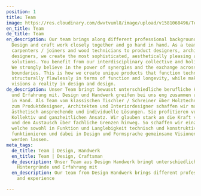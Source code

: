 ```yaml
---
position: 1
title: Team
image: https://res.cloudinary.com/dwvtvuml8/image/upload/v1581068496/Team-DER-RAUM-Beratung-Kontakt-Experten_grotnu.jpg
en_title: Team
de_title: Team
en_description: Our team brings along different professional backgrounds and experiences.
  Design and craft work closely together and go hand in hand. As a team from classic
  carpenters / joiners and wood technicians to product designers, architects and interior
  designers, we create the most sophisticated, aesthetically pleasing and individual
  solutions. You benefit from our interdisciplinary collective and holistic approach.
  We strongly believe in the power of synergies and the exchange across professional
  boundaries. This is how we create unique products that function technically and
  structurally flawlessly in terms of function and longevity, while making common
  visions a reality in design and design.
de_description: Unser Team bringt bewusst unterschiedliche berufliche Hintergründe
  und Erfahrung mit. Design und Handwerk greifen bei uns eng zusammen und gehen Hand
  in Hand. Als Team vom klassischen Tischler / Schreiner über Holztechniker bis hin
  zum Produktdesigner, Architekten und Interiordesigner schaffen wir maximal durchdachte,
  ästhetisch ansprechende und individuelle Lösungen. Sie profitieren von unserem interdisziplinären
  Kollektiv und ganzheitlichen Ansatz. Wir glauben stark an die Kraft von Synergien
  und den Austausch über fachliche Grenzen hinweg. So schaffen wir einzigartige Produkte,
  welche sowohl in Funktion und Langlebigkeit technisch und konstruktiv einwandfrei
  funktionieren und dabei in Design und Formsprache gemeinsame Visionen Wirklichkeit
  werden lassen.
meta_tags:
  de_title: Team | Design, Handwerk
  en_title: Team | Design, Craftsman
  de_description: Unser Team aus Design Handwerk bringt unterschiedliche berufliche
    Hintergründe und Erfahrung mit
  en_description: Our team from Design Handwerk brings different professional backgrounds
    and experience

---
```

